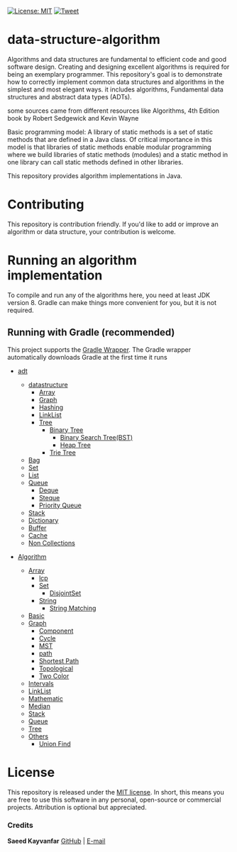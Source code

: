 [![License: MIT](https://img.shields.io/badge/License-MIT-yellow.svg)](https://opensource.org/licenses/MIT)
[![Tweet](https://img.shields.io/twitter/url/http/shields.io.svg?style=social)](https://twitter.com/intent/tweet?text=Get%20over%20data-structure-algorithm&url=https://github.com/skayvanfar/data-structure-algorithm&via=SKayvanfar&hashtags=bootstrap,design,templates,blocks,developers)

# data-structure-algorithm

Algorithms and data structures are fundamental to efficient code and good software design.
Creating and designing excellent algorithms is required for being an exemplary programmer.
This repository's goal is to demonstrate how to correctly implement common data structures and algorithms in the simplest and most elegant ways.
it includes algorithms, Fundamental data structures and abstract data types (ADTs).

some sources came from different resources like Algorithms, 4th Edition book by Robert Sedgewick and Kevin Wayne

Basic programming model: A library of static methods is a set of static methods that are defined in a Java class.
Of critical importance in this model is that libraries of static methods enable modular programming where we build libraries of static methods (modules)
and a static method in one library can call static methods defined in other libraries.

This repository provides algorithm implementations in Java.

# Contributing

This repository is contribution friendly. If you'd like to add or improve an algorithm or data structure, your contribution is welcome.

# Running an algorithm implementation

To compile and run any of the algorithms here, you need at least JDK version 8. Gradle can make things more convenient for you, but it is not required.

## Running with Gradle (recommended)

This project supports the [Gradle Wrapper](https://docs.gradle.org/current/userguide/gradle_wrapper.html). The Gradle wrapper automatically downloads Gradle at the first time it runs

- [adt](https://github.com/skayvanfar/data-structure-algorithm/tree/master/src/main/java/ir/sk/adt)
    - [datastructure](https://github.com/skayvanfar/data-structure-algorithm/tree/master/src/main/java/ir/sk/adt/datastructure)
        - [Array](https://github.com/skayvanfar/data-structure-algorithm/tree/master/src/main/java/ir/sk/adt/datastructure/array)
        - [Graph](https://github.com/skayvanfar/data-structure-algorithm/tree/master/src/main/java/ir/sk/adt/datastructure/graph)
        - [Hashing](https://github.com/skayvanfar/data-structure-algorithm/tree/master/src/main/java/ir/sk/adt/datastructure/hashing)
        - [LinkList](https://github.com/skayvanfar/data-structure-algorithm/tree/master/src/main/java/ir/sk/adt/datastructure/linklist)
        - [Tree](https://github.com/skayvanfar/data-structure-algorithm/tree/master/src/main/java/ir/sk/adt/datastructure/tree)
            - [Binary Tree](https://github.com/skayvanfar/data-structure-algorithm/tree/master/src/main/java/ir/sk/adt/datastructure/tree/binarytree)
                - [Binary Search Tree(BST)](https://github.com/skayvanfar/data-structure-algorithm/tree/master/src/main/java/ir/sk/adt/datastructure/tree/binarytree/binarysearchtree)
                - [Heap Tree](https://github.com/skayvanfar/data-structure-algorithm/tree/master/src/main/java/ir/sk/adt/datastructure/tree/binarytree/heaptree)
            - [Trie Tree](https://github.com/skayvanfar/data-structure-algorithm/tree/master/src/main/java/ir/sk/adt/datastructure/tree/trietree)
    - [Bag](https://github.com/skayvanfar/data-structure-algorithm/tree/master/src/main/java/ir/sk/adt/bag)
    - [Set](https://github.com/skayvanfar/data-structure-algorithm/tree/master/src/main/java/ir/sk/adt/set)
    - [List](https://github.com/skayvanfar/data-structure-algorithm/tree/master/src/main/java/ir/sk/adt/list)
    - [Queue](https://github.com/skayvanfar/data-structure-algorithm/tree/master/src/main/java/ir/sk/adt/queue)
        - [Deque](https://github.com/skayvanfar/data-structure-algorithm/tree/master/src/main/java/ir/sk/adt/queue/deque)
        - [Steque](https://github.com/skayvanfar/data-structure-algorithm/tree/master/src/main/java/ir/sk/adt/queue/steque)
        - [Priority Queue](https://github.com/skayvanfar/data-structure-algorithm/tree/master/src/main/java/ir/sk/adt/queue/priorityqueue)
    - [Stack](https://github.com/skayvanfar/data-structure-algorithm/tree/master/src/main/java/ir/sk/adt/stack)
    - [Dictionary](https://github.com/skayvanfar/data-structure-algorithm/tree/master/src/main/java/ir/sk/adt/dictionary)
    - [Buffer](https://github.com/skayvanfar/data-structure-algorithm/tree/master/src/main/java/ir/sk/adt/buffer)
    - [Cache](https://github.com/skayvanfar/data-structure-algorithm/tree/master/src/main/java/ir/sk/adt/cache)
    - [Non Collections](https://github.com/skayvanfar/data-structure-algorithm/tree/master/src/main/java/ir/sk/adt/nonCollections)
    
- [Algorithm](https://github.com/skayvanfar/data-structure-algorithm/tree/master/src/main/java/ir/sk/algorithm)
    - [Array](https://github.com/skayvanfar/data-structure-algorithm/tree/master/src/main/java/ir/sk/algorithm/array)
        - [lcp](https://github.com/skayvanfar/data-structure-algorithm/tree/master/src/main/java/ir/sk/algorithm/array/lcp)
        - [Set](https://github.com/skayvanfar/data-structure-algorithm/tree/master/src/main/java/ir/sk/algorithm/array/set)
            - [DisjointSet](https://github.com/skayvanfar/data-structure-algorithm/tree/master/src/main/java/ir/sk/algorithm/array/set/disjointset)
        - [String](https://github.com/skayvanfar/data-structure-algorithm/tree/master/src/main/java/ir/sk/algorithm/array/string)
            - [String Matching](https://github.com/skayvanfar/data-structure-algorithm/tree/master/src/main/java/ir/sk/algorithm/array/string/stringmatching)
    - [Basic](https://github.com/skayvanfar/data-structure-algorithm/tree/master/src/main/java/ir/sk/algorithm/basic)
    - [Graph](https://github.com/skayvanfar/data-structure-algorithm/tree/master/src/main/java/ir/sk/algorithm/graph)
        - [Component](https://github.com/skayvanfar/data-structure-algorithm/tree/master/src/main/java/ir/sk/algorithm/graph/component)
        - [Cycle](https://github.com/skayvanfar/data-structure-algorithm/tree/master/src/main/java/ir/sk/algorithm/graph/cycle)
        - [MST](https://github.com/skayvanfar/data-structure-algorithm/tree/master/src/main/java/ir/sk/algorithm/graph/mst)
        - [path](https://github.com/skayvanfar/data-structure-algorithm/tree/master/src/main/java/ir/sk/algorithm/graph/path)
        - [Shortest Path](https://github.com/skayvanfar/data-structure-algorithm/tree/master/src/main/java/ir/sk/algorithm/graph/shortestpath)
        - [Topological](https://github.com/skayvanfar/data-structure-algorithm/tree/master/src/main/java/ir/sk/algorithm/graph/topological)
        - [Two Color](https://github.com/skayvanfar/data-structure-algorithm/tree/master/src/main/java/ir/sk/algorithm/graph/twocolor)
    - [Intervals](https://github.com/skayvanfar/data-structure-algorithm/tree/master/src/main/java/ir/sk/algorithm/intervals)
    - [LinkList](https://github.com/skayvanfar/data-structure-algorithm/tree/master/src/main/java/ir/sk/algorithm/linklist)
    - [Mathematic](https://github.com/skayvanfar/data-structure-algorithm/tree/master/src/main/java/ir/sk/algorithm/mathematic)
    - [Median](https://github.com/skayvanfar/data-structure-algorithm/tree/master/src/main/java/ir/sk/algorithm/median)
    - [Stack](https://github.com/skayvanfar/data-structure-algorithm/tree/master/src/main/java/ir/sk/algorithm/stack)
    - [Queue](https://github.com/skayvanfar/data-structure-algorithm/tree/master/src/main/java/ir/sk/algorithm/queue)
    - [Tree](https://github.com/skayvanfar/data-structure-algorithm/tree/master/src/main/java/ir/sk/algorithm/tree)
    - [Others](https://github.com/skayvanfar/data-structure-algorithm/tree/master/src/main/java/ir/sk/algorithm/others)
        - [Union Find](https://github.com/skayvanfar/data-structure-algorithm/tree/master/src/main/java/ir/sk/algorithm/others/unionfind)


# License

This repository is released under the [MIT license](https://opensource.org/licenses/MIT). In short, this means you are free to use this software in any personal, open-source or commercial projects. Attribution is optional but appreciated.

### Credits

**Saeed Kayvanfar**
[GitHub](https://github.com/skayvanfar) | [E-mail](mailto:skayvanfar.sj@gmail.com)